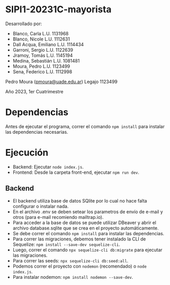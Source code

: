 # SIPI1-20231C-mayorista

Desarrollado por:

* Blanco, Carla L.U. 1131968
* Blanco, Nicole L.U. 1112631
* Dall Acqua, Emiliano L.U. 1114434
* Garroni, Sergio L.U. 1122639
* Jramoy, Tomás L.U. 1145194
* Medina, Sebastián L.U. 1081481
* Moura, Pedro L.U. 1123499
* Sena, Federico L.U. 1112998

Pedro Moura (pmoura@uade.edu.ar)
Legajo 1123499

Año 2023, 1er Cuatrimestre

# Dependencias

Antes de ejecutar el programa, correr el comando `npm install` para instalar las dependencias necesarias.

# Ejecución

- Backend: Ejecutar `node index.js`.
- Frontend: Desde la carpeta front-end, ejecutar `npm run dev`.


## Backend

* El backend utiliza base de datos SQlite por lo cual no hace falta configurar o instalar nada.
* En el archivo .env se deben setear los parametros de envío de e-mail y otros (para e-mail recomiendo mailtrap.io).
* Para acceder a la base de datos se puede utilizar DBeaver y abrir el archivo database.sqlite que se crea en el proyecto automáticamente.
* Se debe correr el comando `npm install` para instalar las dependencias.
* Para correr las migraciones, debemos tener instalado la CLI de Sequelize: `npm install --save-dev sequelize-cli`.
* Luego, correr el comando `npx sequelize-cli db:migrate` para ejecutar las migraciones.
* Para correr las seeds: `npx sequelize-cli db:seed:all`.
* Podemos correr el proyecto con `nodemon` (recomendado) o `node index.js`.
* Para instalar nodemon: `npm install nodemon --save-dev`.
